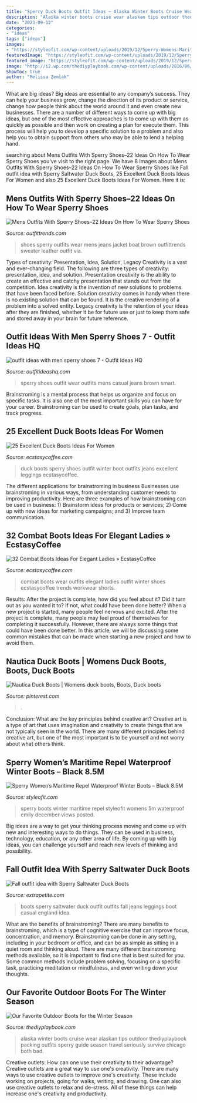 ```yaml
---
title: "Sperry Duck Boots Outfit Ideas ~ Alaska Winter Boots Cruise Wear Alaskan Tips Outdoor Thediyplaybook Packing Outfits Sperry Guide Season Travel Seriously Survive Chicago Both Bad"
description: "Alaska winter boots cruise wear alaskan tips outdoor thediyplaybook packing outfits sperry guide season travel seriously survive chicago both bad"
date: "2023-09-12"
categories:
- "ideas"
tags: ["ideas"]
images:
- "https://styleofit.com/wp-content/uploads/2019/12/Sperry-Womens-Maritime-Repel-Waterproof-Winter-Boots-Black-8.5M.jpg"
featuredImage: "https://styleofit.com/wp-content/uploads/2019/12/Sperry-Womens-Maritime-Repel-Waterproof-Winter-Boots-Black-8.5M.jpg"
featured_image: "https://styleofit.com/wp-content/uploads/2019/12/Sperry-Womens-Maritime-Repel-Waterproof-Winter-Boots-Black-8.5M.jpg"
image: "http://i2.wp.com/thediyplaybook.com/wp-content/uploads/2016/06/Alaska_travel-50.jpg?resize=600%2C900"
ShowToc: true
author: "Melissa Zemlak"
---
```



What are big ideas?
Big ideas are essential to any company’s success. They can help your business grow, change the direction of its product or service, change how people think about the world around it and even create new businesses. There are a number of different ways to come up with big ideas, but one of the most effective approaches is to come up with them as quickly as possible and then work on creating a plan for execute them. This process will help you to develop a specific solution to a problem and also help you to obtain support from others who may be able to lend a helping hand.

	

		
searching about Mens Outfits With Sperry Shoes–22 Ideas On How To Wear Sperry Shoes you've visit to the right page. We have 8 Images about Mens Outfits With Sperry Shoes–22 Ideas On How To Wear Sperry Shoes like Fall outfit idea with Sperry Saltwater Duck Boots, 25 Excellent Duck Boots Ideas For Women and also 25 Excellent Duck Boots Ideas For Women. Here it is:
		
    
## Mens Outfits With Sperry Shoes–22 Ideas On How To Wear Sperry Shoes

<img loading=lazy src="https://www.outfittrends.com/wp-content/uploads/2016/06/2e6fc651f4f3a597264f47b2b5874cd7.jpg" onerror="this.onerror=null;this.src='https://tse2.mm.bing.net/th?id=OIP.yOCMW5c---xL2bZ4uTFETgHaLH&amp;pid=15.1';" alt="Mens Outfits With Sperry Shoes–22 Ideas On How To Wear Sperry Shoes">

_Source: outfittrends.com_

>shoes sperry outfits wear mens jeans jacket boat brown outfittrends sweater leather outfit via. 

	

Types of creativity: Presentation, Idea, Solution, Legacy
Creativity is a vast and ever-changing field. The following are three types of creativity: presentation, idea, and solution. Presentation creativity is the ability to create an effective and catchy presentation that stands out from the competition. Idea creativity is the invention of new solutions to problems that have been faced before. Solution creativity comes in handy when there is no existing solution that can be found. It is the creative rendering of a problem into a solved entity. Legacy creativity is the retention of your ideas after they are finished, whether it be for future use or just to keep them safe and stored away in your brain for future reference.

    
## Outfit Ideas With Men Sperry Shoes 7 - Outfit Ideas HQ

<img loading=lazy src="http://outfitideashq.com/wp-content/uploads/2014/12/outfit-ideas-with-men-sperry-shoes-7.jpg" onerror="this.onerror=null;this.src='https://tse4.mm.bing.net/th?id=OIP.FT6k9jFyN-O3mf9bMhz13AHaF-&amp;pid=15.1';" alt="outfit ideas with men sperry shoes 7 - Outfit Ideas HQ">

_Source: outfitideashq.com_

>sperry shoes outfit wear outfits mens casual jeans brown smart. 

	

Brainstroming is a mental process that helps us organize and focus on specific tasks. It is also one of the most important skills you can have for your career. Brainstroming can be used to create goals, plan tasks, and track progress.

    
## 25 Excellent Duck Boots Ideas For Women

<img loading=lazy src="https://i1.wp.com/www.ecstasycoffee.com/wp-content/uploads/2016/12/Sperry-boots.jpg?fit=564%2C573&amp;ssl=1" onerror="this.onerror=null;this.src='https://tse1.mm.bing.net/th?id=OIP.jcYQnoc494HI-qCFkIgIfQHaHh&amp;pid=15.1';" alt="25 Excellent Duck Boots Ideas For Women">

_Source: ecstasycoffee.com_

>duck boots sperry shoes outfit winter boot outfits jeans excellent leggings ecstasycoffee. 

	

The different applications for brainstroming in business
Businesses use brainstroming in various ways, from understanding customer needs to improving productivity. Here are three examples of how brainstroming can be used in business: 1) Brainstorm ideas for products or services; 2) Come up with new ideas for marketing campaigns; and 3) Improve team communication.

    
## 32 Combat Boots Ideas For Elegant Ladies » EcstasyCoffee

<img loading=lazy src="https://i0.wp.com/www.ecstasycoffee.com/wp-content/uploads/2016/12/Combat-boots-for-work-wear.jpg?resize=640%2C939" onerror="this.onerror=null;this.src='https://tse3.mm.bing.net/th?id=OIP.g5qGWiKdweAXWbz0BDjaWwHaK3&amp;pid=15.1';" alt="32 Combat Boots Ideas For Elegant Ladies » EcstasyCoffee">

_Source: ecstasycoffee.com_

>combat boots wear outfits elegant ladies outfit winter shoes ecstasycoffee trends workwear shorts. 

	

Results: After the project is complete, how did you feel about it? Did it turn out as you wanted it to? If not, what could have been done better?
When a new project is started, many people feel nervous and excited. After the project is complete, many people may feel proud of themselves for completing it successfully. However, there are always some things that could have been done better. In this article, we will be discussing some common mistakes that can be made when starting a new project and how to avoid them.

    
## Nautica Duck Boots | Womens Duck Boots, Boots, Duck Boots

<img loading=lazy src="https://i.pinimg.com/originals/b8/24/c7/b824c702d0554c0c0475d26d5e30ee0d.jpg" onerror="this.onerror=null;this.src='https://tse3.mm.bing.net/th?id=OIP.0JjHUQ9b_rgUvneurWwfHQHaHa&amp;pid=15.1';" alt="Nautica Duck Boots | Womens duck boots, Boots, Duck boots">

_Source: pinterest.com_

>. 

	

Conclusion: What are the key principles behind creative art?
Creative art is a type of art that uses imagination and creativity to create things that are not typically seen in the world. There are many different principles behind creative art, but one of the most important is to be yourself and not worry about what others think.

    
## Sperry Women’s Maritime Repel Waterproof Winter Boots – Black 8.5M

<img loading=lazy src="https://styleofit.com/wp-content/uploads/2019/12/Sperry-Womens-Maritime-Repel-Waterproof-Winter-Boots-Black-8.5M.jpg" onerror="this.onerror=null;this.src='https://tse2.mm.bing.net/th?id=OIP.PBNIQNl6isM2Ba6G0ImQDwHaIl&amp;pid=15.1';" alt="Sperry Women’s Maritime Repel Waterproof Winter Boots – Black 8.5M">

_Source: styleofit.com_

>sperry boots winter maritime repel styleofit womens 5m waterproof emily december views posted. 

	

Big ideas are a way to get your thinking process moving and come up with new and interesting ways to do things. They can be used in business, technology, education, or any other area of life. By coming up with big ideas, you can challenge yourself and reach new levels of thinking and possibility.

    
## Fall Outfit Idea With Sperry Saltwater Duck Boots

<img loading=lazy src="https://10dlq823u3q32ztyku1fnglg-wpengine.netdna-ssl.com/wp-content/uploads/2019/10/sperry-saltwater-boots-6-e1570421512396.jpg" onerror="this.onerror=null;this.src='https://tse4.mm.bing.net/th?id=OIP.01BSYkV5cVZkmnK9rj5rbwHaJ3&amp;pid=15.1';" alt="Fall outfit idea with Sperry Saltwater Duck Boots">

_Source: extrapetite.com_

>boots sperry saltwater duck outfit outfits fall jeans leggings boot casual england idea. 

	

What are the benefits of brainstroming?
There are many benefits to brainstroming, which is a type of cognitive exercise that can improve focus, concentration, and memory. Brainstroming can be done in any setting, including in your bedroom or office, and can be as simple as sitting in a quiet room and thinking aloud. There are many different brainstroming methods available, so it is important to find one that is best suited for you. Some common methods include problem solving, focusing on a specific task, practicing meditation or mindfulness, and even writing down your thoughts.

    
## Our Favorite Outdoor Boots For The Winter Season

<img loading=lazy src="http://i2.wp.com/thediyplaybook.com/wp-content/uploads/2016/06/Alaska_travel-50.jpg?resize=600%2C900" onerror="this.onerror=null;this.src='https://tse4.mm.bing.net/th?id=OIP.ysbJOF_gHl8rUqkSkKTGxAHaLH&amp;pid=15.1';" alt="Our Favorite Outdoor Boots for the Winter Season">

_Source: thediyplaybook.com_

>alaska winter boots cruise wear alaskan tips outdoor thediyplaybook packing outfits sperry guide season travel seriously survive chicago both bad. 

	

Creative outlets: How can one use their creativity to their advantage?
Creative outlets are a great way to use one's creativity. There are many ways to use creative outlets to improve one's creativity. These include working on projects, going for walks, writing, and drawing. One can also use creative outlets to relax and de-stress. All of these things can help increase one's creativity and productivity.

